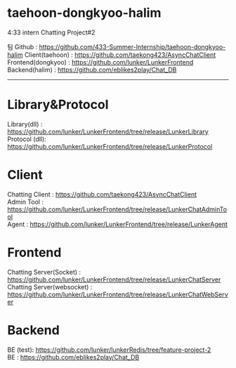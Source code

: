 # taehoon-dongkyoo-halim
4:33 intern Chatting Project#2  

팀 Github : https://github.com/433-Summer-Internship/taehoon-dongkyoo-halim
Client(taehoon) :  https://github.com/taekong423/AsyncChatClient  
Frontend(dongkyoo) : https://github.com/lunker/LunkerFrontend   
Backend(halim) : https://github.com/eblikes2play/Chat_DB

--------------------------------------------------------------

# Library&Protocol
Library(dll) : https://github.com/lunker/LunkerFrontend/tree/release/LunkerLibrary  
Protocol (dll): https://github.com/lunker/LunkerFrontend/tree/release/LunkerProtocol  

# Client
Chatting Client : https://github.com/taekong423/AsyncChatClient  
Admin Tool : https://github.com/lunker/LunkerFrontend/tree/release/LunkerChatAdminTool  
Agent : https://github.com/lunker/LunkerFrontend/tree/release/LunkerAgent    

# Frontend
Chatting Server(Socket) : https://github.com/lunker/LunkerFrontend/tree/release/LunkerChatServer  
Chatting Server(websocket) : https://github.com/lunker/LunkerFrontend/tree/release/LunkerChatWebServer    

# Backend
BE (test): https://github.com/lunker/lunkerRedis/tree/feature-project-2  
BE : https://github.com/eblikes2play/Chat_DB

